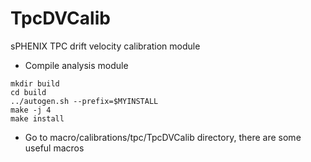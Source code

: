 # TpcDVCalib
sPHENIX TPC drift velocity calibration module

- Compile analysis module
```
mkdir build
cd build
../autogen.sh --prefix=$MYINSTALL
make -j 4
make install
```

- Go to macro/calibrations/tpc/TpcDVCalib directory, there are some useful macros
